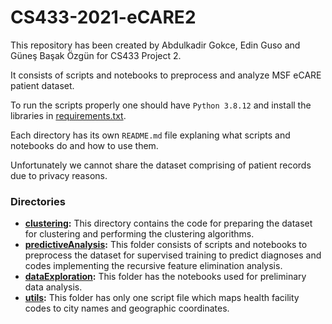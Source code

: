 # CS433-2021-eCARE2
This repository has been created by Abdulkadir Gokce, Edin Guso and Güneş Başak Özgün for CS433 Project 2.

It consists of scripts and notebooks to preprocess and analyze MSF eCARE patient dataset.

To run the scripts properly one should have `Python 3.8.12` and install the libraries in [requirements.txt](./requirements.txt). 

Each directory has its own `README.md` file explaning what scripts and notebooks do and how to use them.

Unfortunately we cannot share the dataset comprising of patient records due to privacy reasons.

### Directories
  - **[clustering](./clustering/):** This directory contains the code for preparing the dataset for clustering and performing the clustering algorithms.
  - **[predictiveAnalysis](./predictiveAnalysis/):** This folder consists of scripts and notebooks to preprocess the dataset for supervised training to predict diagnoses and codes implementing the recursive feature elimination analysis.
  - **[dataExploration](./dataExploration/):** This folder has the notebooks used for preliminary data analysis.
  - **[utils](./utils/):** This folder has only one script file which maps health facility codes to city names and geographic coordinates.
